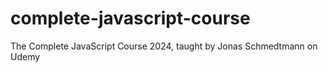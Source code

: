 # complete-javascript-course
The Complete JavaScript Course 2024, taught by Jonas Schmedtmann on Udemy
